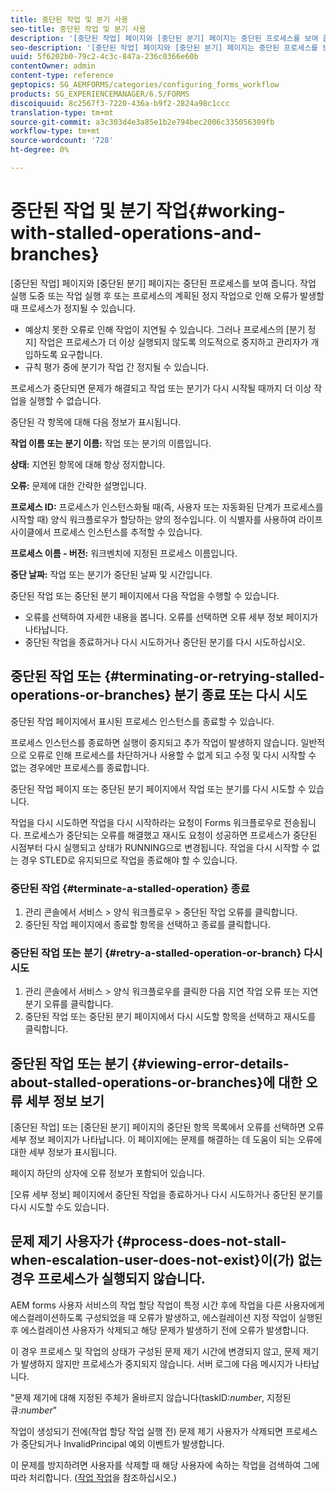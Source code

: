 ```yaml
---
title: 중단된 작업 및 분기 사용
seo-title: 중단된 작업 및 분기 사용
description: '[중단된 작업] 페이지와 [중단된 분기] 페이지는 중단된 프로세스를 보여 줍니다.'
seo-description: '[중단된 작업] 페이지와 [중단된 분기] 페이지는 중단된 프로세스를 보여 줍니다.'
uuid: 5f6202b0-79c2-4c3c-847a-236c0366e60b
contentOwner: admin
content-type: reference
geptopics: SG_AEMFORMS/categories/configuring_forms_workflow
products: SG_EXPERIENCEMANAGER/6.5/FORMS
discoiquuid: 8c2567f3-7220-436a-b9f2-2824a98c1ccc
translation-type: tm+mt
source-git-commit: a3c303d4e3a85e1b2e794bec2006c335056309fb
workflow-type: tm+mt
source-wordcount: '728'
ht-degree: 0%

---
```



# 중단된 작업 및 분기 작업{#working-with-stalled-operations-and-branches}

[중단된 작업] 페이지와 [중단된 분기] 페이지는 중단된 프로세스를 보여 줍니다. 작업 실행 도중 또는 작업 실행 후 또는 프로세스의 계획된 정지 작업으로 인해 오류가 발생할 때 프로세스가 정지될 수 있습니다.

* 예상치 못한 오류로 인해 작업이 지연될 수 있습니다. 그러나 프로세스의 [분기 정지] 작업은 프로세스가 더 이상 실행되지 않도록 의도적으로 중지하고 관리자가 개입하도록 요구합니다.
* 규칙 평가 중에 분기가 작업 간 정지될 수 있습니다.

프로세스가 중단되면 문제가 해결되고 작업 또는 분기가 다시 시작될 때까지 더 이상 작업을 실행할 수 없습니다.

중단된 각 항목에 대해 다음 정보가 표시됩니다.

**작업 이름 또는 분기 이름:** 작업 또는 분기의 이름입니다.

**상태:** 지연된 항목에 대해 항상 정지합니다.

**오류:** 문제에 대한 간략한 설명입니다.

**프로세스 ID:** 프로세스가 인스턴스화될 때(즉, 사용자 또는 자동화된 단계가 프로세스를 시작할 때) 양식 워크플로우가 할당하는 양의 정수입니다. 이 식별자를 사용하여 라이프 사이클에서 프로세스 인스턴스를 추적할 수 있습니다.

**프로세스 이름 - 버전:** 워크벤치에 지정된 프로세스 이름입니다.

**중단 날짜:** 작업 또는 분기가 중단된 날짜 및 시간입니다.

중단된 작업 또는 중단된 분기 페이지에서 다음 작업을 수행할 수 있습니다.

* 오류를 선택하여 자세한 내용을 봅니다. 오류를 선택하면 오류 세부 정보 페이지가 나타납니다.
* 중단된 작업을 종료하거나 다시 시도하거나 중단된 분기를 다시 시도하십시오.

## 중단된 작업 또는 {#terminating-or-retrying-stalled-operations-or-branches} 분기 종료 또는 다시 시도

중단된 작업 페이지에서 표시된 프로세스 인스턴스를 종료할 수 있습니다.

프로세스 인스턴스를 종료하면 실행이 중지되고 추가 작업이 발생하지 않습니다. 일반적으로 오류로 인해 프로세스를 차단하거나 사용할 수 없게 되고 수정 및 다시 시작할 수 없는 경우에만 프로세스를 종료합니다.

중단된 작업 페이지 또는 중단된 분기 페이지에서 작업 또는 분기를 다시 시도할 수 있습니다.

작업을 다시 시도하면 작업을 다시 시작하라는 요청이 Forms 워크플로우로 전송됩니다. 프로세스가 중단되는 오류를 해결했고 재시도 요청이 성공하면 프로세스가 중단된 시점부터 다시 실행되고 상태가 RUNNING으로 변경됩니다. 작업을 다시 시작할 수 없는 경우 STLED로 유지되므로 작업을 종료해야 할 수 있습니다.

### 중단된 작업 {#terminate-a-stalled-operation} 종료

1. 관리 콘솔에서 서비스 > 양식 워크플로우 > 중단된 작업 오류를 클릭합니다.
1. 중단된 작업 페이지에서 종료할 항목을 선택하고 종료를 클릭합니다.

### 중단된 작업 또는 분기 {#retry-a-stalled-operation-or-branch} 다시 시도

1. 관리 콘솔에서 서비스 > 양식 워크플로우를 클릭한 다음 지연 작업 오류 또는 지연 분기 오류를 클릭합니다.
1. 중단된 작업 또는 중단된 분기 페이지에서 다시 시도할 항목을 선택하고 재시도를 클릭합니다.

## 중단된 작업 또는 분기 {#viewing-error-details-about-stalled-operations-or-branches}에 대한 오류 세부 정보 보기

[중단된 작업] 또는 [중단된 분기] 페이지의 중단된 항목 목록에서 오류를 선택하면 오류 세부 정보 페이지가 나타납니다. 이 페이지에는 문제를 해결하는 데 도움이 되는 오류에 대한 세부 정보가 표시됩니다.

페이지 하단의 상자에 오류 정보가 포함되어 있습니다.

[오류 세부 정보] 페이지에서 중단된 작업을 종료하거나 다시 시도하거나 중단된 분기를 다시 시도할 수도 있습니다.

## 문제 제기 사용자가 {#process-does-not-stall-when-escalation-user-does-not-exist}이(가) 없는 경우 프로세스가 실행되지 않습니다.

AEM forms 사용자 서비스의 작업 할당 작업이 특정 시간 후에 작업을 다른 사용자에게 에스컬레이션하도록 구성되었을 때 오류가 발생하고, 에스컬레이션 지정 작업이 실행된 후 에스컬레이션 사용자가 삭제되고 해당 문제가 발생하기 전에 오류가 발생합니다.

이 경우 프로세스 및 작업의 상태가 구성된 문제 제기 시간에 변경되지 않고, 문제 제기가 발생하지 않지만 프로세스가 중지되지 않습니다. 서버 로그에 다음 메시지가 나타납니다.

&quot;문제 제기에 대해 지정된 주체가 올바르지 않습니다(taskID:*number*, 지정된 큐:*number*&quot;

작업이 생성되기 전에(작업 할당 작업 실행 전) 문제 제기 사용자가 삭제되면 프로세스가 중단되거나 InvalidPrincipal 예외 이벤트가 발생합니다.

이 문제를 방지하려면 사용자를 삭제할 때 해당 사용자에 속하는 작업을 검색하여 그에 따라 처리합니다. ([작업 작업](/help/forms/using/admin-help/tasks.md#working-with-tasks)을 참조하십시오.)
